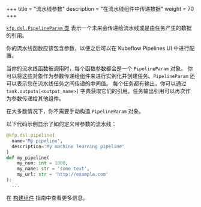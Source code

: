 +++
title = "流水线参数"
description = "在流水线组件中传递数据"
weight = 70
+++

[`kfp.dsl.PipelineParam` 
类](https://kubeflow-pipelines.readthedocs.io/en/latest/source/kfp.dsl.html#kfp.dsl.PipelineParam)
表示一个未来会传递给流水线或是由任务产生的数据的引用。

你的流水线函数应该包含参数，以便之后可以在 Kubeflow Pipelines UI 中进行配置。

当你的流水线函数被调用时，每个函数参数都会是一个 `PipelineParam` 对象。
你可以将这些对象作为参数传递给组件来进行实例化并创建任务。`PipelineParam` 还可以表示您在流水线任务之间传递的中间值。
每个任务都有输出，你可以通过 `task.outputs[<output_name>]` 字典获取它们的引用。任务输出引用可以再次作为参数传递给其他组件。

在大多数情况下，你不需要手动构造 `PipelineParam` 对象。

以下代码示例显示了如何定义带参数的流水线：

```python
@kfp.dsl.pipeline(
  name='My pipeline',
  description='My machine learning pipeline'
)
def my_pipeline(
    my_num: int = 1000, 
    my_name: str = 'some text', 
    my_url: str = 'http://example.com'
):
  ...
```

在 [构建组件](/docs/pipelines/sdk/build-component/#create-a-python-class-for-your-component) 指南中查看更多信息。
